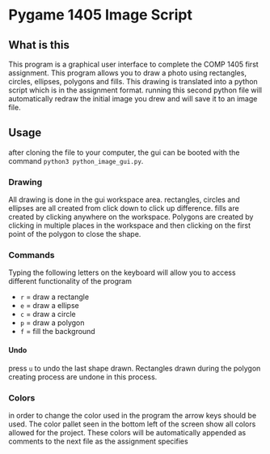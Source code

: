 # Pygame 1405 Image Script

## What is this 
This program is a graphical user interface to complete the COMP 1405 first assignment. This program allows you to draw a photo using rectangles, circles, ellipses, polygons and fills. This drawing is translated into a python script which is in the assignment format. running this second python file will automatically redraw the initial image you drew and will save it to an image file. 

## Usage

after cloning the file to your computer, the gui can be booted with the command `python3 python_image_gui.py`.

### Drawing

All drawing is done in the gui workspace area. rectangles, circles and ellipses are all created from click down to click up difference. fills are created by clicking anywhere on the workspace. Polygons are created by clicking in multiple places in the workspace and then clicking on the first point of the polygon to close the shape.

### Commands

Typing the following letters on the keyboard will allow you to access different functionality of the program

- `r` = draw a rectangle
- `e` = draw a ellipse 
- `c` = draw a circle
- `p` = draw a polygon
- `f` = fill the background

#### Undo

press `u` to undo the last shape drawn. Rectangles drawn during the polygon creating process are undone in this process.

### Colors
in order to change the color used in the program the arrow keys should be used. The color pallet seen in the bottom left of the screen show all colors allowed for the project. These colors will be automatically appended as comments to the next file as the assignment specifies
